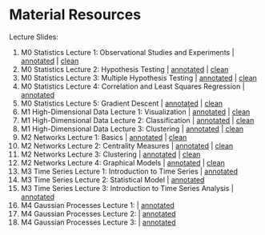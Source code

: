 # Material Resources

Lecture Slides:

1. M0 Statistics Lecture 1: Observational Studies and Experiments | [annotated](https://courses.edx.org/asset-v1:MITx+6.419x+2T2024+type@asset+block@final_slides_statistics_lec1_annotated.pdf) | [clean](https://courses.edx.org/asset-v1:MITx+6.419x+2T2024+type@asset+block@final_slides_statistics_lec1_non-annotated.pdf)
2. M0 Statistics Lecture 2: Hypothesis Testing | [annotated](https://courses.edx.org/asset-v1:MITx+6.419x+2T2024+type@asset+block@final_slides_statistics_lec2_annotated.pdf) | [clean](https://courses.edx.org/asset-v1:MITx+6.419x+2T2024+type@asset+block@final_slides_statistics_lec2_non-annotated-2.pdf)
3. M0 Statistics Lecture 3: Multiple Hypothesis Testing | [annotated](https://courses.edx.org/asset-v1:MITx+6.419x+2T2024+type@asset+block@final_slides_statistics_lec3_annotated.pdf) | [clean](https://courses.edx.org/asset-v1:MITx+6.419x+2T2024+type@asset+block@final_slides_statistics_lec3_non-annotated-2.pdf)
4. M0 Statistics Lecture 4: Correlation and Least Squares Regression | [annotated](https://courses.edx.org/asset-v1:MITx+6.419x+2T2024+type@asset+block@final_slides_statistics_lec4_annotated-fixed.pdf)
5. M0 Statistics Lecture 5: Gradient Descent | [annotated](https://courses.edx.org/asset-v1:MITx+6.419x+2T2024+type@asset+block@final_slides_statistics_lec5_annotated.pdf) | [clean](https://courses.edx.org/asset-v1:MITx+6.419x+2T2024+type@asset+block@final_slides_statistics_lec5_non-annotated.pdf)
6. M1 High-Dimensional Data Lecture 1: Visualization | [annotated](https://courses.edx.org/asset-v1:MITx+6.419x+2T2024+type@asset+block@final_slides_genomics_lec1_annotated.pdf) | [clean](https://courses.edx.org/asset-v1:MITx+6.419x+2T2024+type@asset+block@final_slides_genomics_lec1_non-annotated.pdf)
7. M1 High-Dimensional Data Lecture 2: Classification | [annotated](https://courses.edx.org/asset-v1:MITx+6.419x+2T2024+type@asset+block@final_slides_genomics_lec2_annotated.pdf) | [clean](https://courses.edx.org/asset-v1:MITx+6.419x+2T2024+type@asset+block@final_slides_genomics_lec2_non-annotated.pdf)
8. M1 High-Dimensional Data Lecture 3: Clustering | [annotated](https://courses.edx.org/asset-v1:MITx+6.419x+2T2024+type@asset+block@final_slides_genomics_lec3_annotated.pdf) | [clean](https://courses.edx.org/asset-v1:MITx+6.419x+2T2024+type@asset+block@final_slides_genomics_lec3_non-annotated.pdf)
9. M2 Networks Lecture 1: Basics | [annotated](https://courses.edx.org/asset-v1:MITx+6.419x+2T2024+type@asset+block@final_slides_network_lec1_annotated.pdf) | [clean](https://courses.edx.org/asset-v1:MITx+6.419x+2T2024+type@asset+block@final_slides_network_lec1_non-annotated.pdf)
10. M2 Networks Lecture 2: Centrality Measures | [annotated](https://courses.edx.org/asset-v1:MITx+6.419x+2T2024+type@asset+block@final_slides_network_lec2_annotated.pdf) | [clean](https://courses.edx.org/asset-v1:MITx+6.419x+2T2024+type@asset+block@final_slides_network_lec2_non-annotated.pdf)
11. M2 Networks Lecture 3: Clustering | [annotated](https://courses.edx.org/asset-v1:MITx+6.419x+2T2024+type@asset+block@final_slides_network_lec4_annotated.pdf) | [clean](https://courses.edx.org/asset-v1:MITx+6.419x+2T2024+type@asset+block@final_slides_network_lec4_non-annotated.pdf)
12. M2 Networks Lecture 4: Graphical Models | [annotated](https://courses.edx.org/asset-v1:MITx+6.419x+2T2024+type@asset+block@final_slides_network_lec3_annotated.pdf) | [clean](https://courses.edx.org/asset-v1:MITx+6.419x+2T2024+type@asset+block@final_slides_network_lec3_non-annotated.pdf)
13. M3 Time Series Lecture 1: Introduction to Time Series | [annotated](https://courses.edx.org/asset-v1:MITx+6.419x+2T2024+type@asset+block@final_slides_time-series-1_annotated.pdf)
14. M3 Time Series Lecture 2: Statistical Model | [annotated](https://courses.edx.org/asset-v1:MITx+6.419x+2T2024+type@asset+block@final_slides_time-series-2-scribbles_annotated.pdf)
15. M3 Time Series Lecture 3: Introduction to Time Series Analysis | [annotated](https://courses.edx.org/asset-v1:MITx+6.419x+2T2024+type@asset+block@final_slides_time-series-3scrib_annotated.pdf)
16. M4 Gaussian Processes Lecture 1: | [annotated](https://courses.edx.org/asset-v1:MITx+6.419x+2T2024+type@asset+block@final_slides_environment-1_annotated.pdf)
17. M4 Gaussian Processes Lecture 2: | [annotated](https://courses.edx.org/asset-v1:MITx+6.419x+2T2024+type@asset+block@final_slides_environment-2scribbles2_annotated.pdf)
18. M4 Gaussian Processes Lecture 3: | [annotated](https://courses.edx.org/asset-v1:MITx+6.419x+2T2024+type@asset+block@final_slides_environment-3_annotated.pdf)